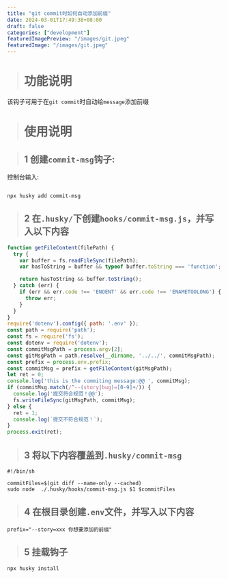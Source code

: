 ```yaml
---
title: "git commit时如何自动添加前缀"
date: 2024-03-01T17:49:38+08:00
draft: false
categories: ["development"]
featuredImagePreview: "/images/git.jpeg"
featuredImage: "/images/git.jpeg"
---
```


> # 功能说明

该钩子可用于在`git commit`时自动给`message`添加前缀

> # 使用说明

> ## 1 创建`commit-msg`钩子:

控制台输入:
```shell

npx husky add commit-msg
```

> ## 2 在`.husky/`下创建`hooks/commit-msg.js`，并写入以下内容

```javascript
function getFileContent(filePath) {
  try {
    var buffer = fs.readFileSync(filePath);
    var hasToString = buffer && typeof buffer.toString === 'function';

    return hasToString && buffer.toString();
  } catch (err) {
    if (err && err.code !== 'ENOENT' && err.code !== 'ENAMETOOLONG') {
      throw err;
    }
  }
}
require('dotenv').config({ path: '.env' });
const path = require('path');
const fs = require('fs');
const dotenv = require('dotenv');
const commitMsgPath = process.argv[2];
const gitMsgPath = path.resolve(__dirname, '../../', commitMsgPath);
const prefix = process.env.prefix;
const commitMsg = prefix + getFileContent(gitMsgPath);
let ret = 0;
console.log('this is the commiting message:@@ ', commitMsg);
if (commitMsg.match(/^--(story|bug)=[0-9]+/)) {
  console.log('提交符合规范！@@');
  fs.writeFileSync(gitMsgPath, commitMsg);
} else {
  ret = 1;
  console.log(`提交不符合规范！`);
}
process.exit(ret);

```

> ## 3 将以下内容覆盖到`.husky/commit-msg`


```shell
#!/bin/sh

commitFiles=$(git diff --name-only --cached)
sudo node  ./.husky/hooks/commit-msg.js $1 $commitFiles
```

> ## 4 在根目录创建`.env`文件，并写入以下内容

```shell
prefix="--story=xxx 你想要添加的前缀"
```

> ## 5 挂载钩子

```shell
npx husky install
```
